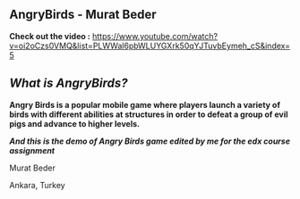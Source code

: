 ## **AngryBirds - Murat Beder**

**Check out the video :** https://www.youtube.com/watch?v=oi2oCzs0VMQ&list=PLWWal6pbWLUYGXrk50qYJTuvbEymeh_cS&index=5

## ***What is AngryBirds?***

**Angry Birds is a popular mobile game where players launch a variety of birds with different abilities at structures in order to defeat a group of evil pigs and advance to higher levels.**

***And this is the demo of Angry Birds game edited by me for the edx course assignment***


Murat Beder 

Ankara, Turkey
